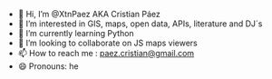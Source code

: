 - 👋 Hi, I’m @XtnPaez AKA Cristian Páez
- 👀 I’m interested in GIS, maps, open data, APIs, literature and DJ´s
- 🌱 I’m currently learning Python
- 💞️ I’m looking to collaborate on JS maps viewers
- 📫 How to reach me : paez.cristian@gmail.com
- 😄 Pronouns: he
